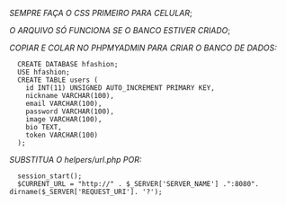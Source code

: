 *SEMPRE FAÇA O CSS PRIMEIRO PARA CELULAR*;

*O ARQUIVO SÓ FUNCIONA SE O BANCO ESTIVER CRIADO*;

*COPIAR E COLAR NO PHPMYADMIN PARA CRIAR O BANCO DE DADOS:*

      CREATE DATABASE hfashion;
      USE hfashion;
      CREATE TABLE users (
        id INT(11) UNSIGNED AUTO_INCREMENT PRIMARY KEY,
        nickname VARCHAR(100),
        email VARCHAR(100),
        password VARCHAR(100),
        image VARCHAR(100),
        bio TEXT,
        token VARCHAR(100)
      );

*SUBSTITUA O helpers/url.php POR:*

      session_start();
      $CURRENT_URL = "http://" . $_SERVER['SERVER_NAME'] .":8080". dirname($_SERVER['REQUEST_URI']. '?');


